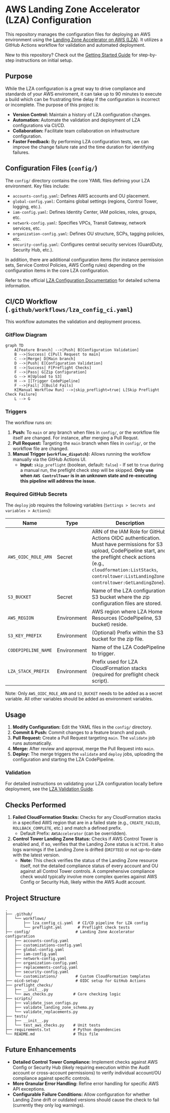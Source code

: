 # AWS Landing Zone Accelerator (LZA) Configuration

This repository manages the configuration files for deploying an AWS environment using the [Landing Zone Accelerator on AWS (LZA)](https://aws.amazon.com/solutions/implementations/landing-zone-accelerator-on-aws/). It utilizes a GitHub Actions workflow for validation and automated deployment.

New to this repository? Check out the [Getting Started Guide](GETTING_STARTED.md) for step-by-step instructions on initial setup.

## Purpose

While the LZA configuration is a great way to drive compliance and standards of your AWS enviroment, it can take up to 90 minutes to execute a build which can be frustrating time delay if the configuration is incorrect or incomplete. The purpose of this project is:

*   **Version Control:** Maintain a history of LZA configuration changes.
*   **Automation:** Automate the validation and deployment of LZA configurations via CI/CD.
*   **Collaboration:** Facilitate team collaboration on infrastructure configuration.
*   **Faster Feedback:** By performing LZA configuration tests, we can improve the change failure rate and the time duration for identifying failures. 

## Configuration Files (`config/`)

The `config/` directory contains the core YAML files defining your LZA environment. Key files include:

*   `accounts-config.yaml`: Defines AWS accounts and OU placement.
*   `global-config.yaml`: Contains global settings (regions, Control Tower, logging, etc.).
*   `iam-config.yaml`: Defines Identity Center, IAM policies, roles, groups, etc.
*   `network-config.yaml`: Specifies VPCs, Transit Gateway, network services, etc.
*   `organization-config.yaml`: Defines OU structure, SCPs, tagging policies, etc.
*   `security-config.yaml`: Configures central security services (GuardDuty, Security Hub, etc.).

In addition, there are additional configuration items (for instance permission sets, Service Control Policies, AWS Config rules) depending on the configuration items in the core LZA configuration.

Refer to the official [LZA Configuration Documentation](https://docs.aws.amazon.com/solutions/latest/landing-zone-accelerator-on-aws/configuration-files.html) for detailed schema information.

## CI/CD Workflow (`.github/workflows/lza_config_ci.yaml`)

This workflow automates the validation and deployment process.

### GitFlow Diagram

```mermaid
graph TD
    A[Feature Branch] -->|Push| B[Configuration Validation]
    B -->|Success| C[Pull Request to main]
    C -->|Merge| D[Main branch]
    D -->|Push| E[Configuration Validation]
    E -->|Success| F[Preflight Checks]
    F -->|Pass| G[Zip Configuration]
    G --> H[Upload to S3]
    H --> I[Trigger CodePipeline]
    F -->|Fail| J[Build Fails]
    K[Manual Workflow Run] -->|skip_preflight=true| L[Skip Preflight Check Failure]
    L --> G
```


### Triggers

The workflow runs on:

1.  **Push:** To `main` or any branch when files in `config/`, or the workflow file itself are changed. For instance, after merging a Pull Requst.
2.  **Pull Request:** Targeting the `main` branch when files in `config/`, or the workflow file are changed.
3.  **Manual Trigger (`workflow_dispatch`):** Allows running the workflow manually via the GitHub Actions UI.
    *   **Input:** `skip_preflight` (boolean, default: `false`) - If set to `true` during a manual run, the preflight check step will be skipped. **Only use when `AWS ControlTower` is in an unknown state and re-executing this pipeline will address the issue.**


### Required GitHub Secrets

The `deploy` job requires the following variables (`Settings > Secrets and variables > Actions`):

| Name | Type | Description |
|------|------|-------------|
| `AWS_OIDC_ROLE_ARN` | Secret | ARN of the IAM Role for GitHub Actions OIDC authentication. Must have permissions for S3 upload, CodePipeline start, and the preflight check actions (e.g., `cloudformation:ListStacks`, `controltower:ListLandingZones`, `controltower:GetLandingZone`). |
| `S3_BUCKET` | Secret | Name of the LZA configuration S3 bucket where the zip configuration files are stored. |
| `AWS_REGION` | Environment | AWS region where LZA Home Resources (CodePipeline, S3 bucket) reside. |
| `S3_KEY_PREFIX` | Environment | (Optional) Prefix within the S3 bucket for the zip file. |
| `CODEPIPELINE_NAME` | Environment | Name of the LZA CodePipeline to trigger. |
| `LZA_STACK_PREFIX` | Environment | Prefix used for LZA CloudFormation stacks (required for preflight check script). |

Note: Only `AWS_OIDC_ROLE_ARN` and `S3_BUCKET` needs to be added as a secret variable. All other variables should be added as environment variables.

## Usage

1.  **Modify Configuration:** Edit the YAML files in the `config/` directory.
2.  **Commit & Push:** Commit changes to a feature branch and push.
3.  **Pull Request:** Create a Pull Request targeting `main`. The `validate` job runs automatically.
4.  **Merge:** After review and approval, merge the Pull Request into `main`.
5.  **Deploy:** The merge triggers the `validate` and `deploy` jobs, uploading the configuration and starting the LZA CodePipeline.

### Validation

For detailed instructions on validating your LZA configuration locally before deployment, see the [LZA Validation Guide](LZA_VALIDATION.md).

## Checks Performed

1.  **Failed CloudFormation Stacks:** Checks for any CloudFormation stacks in a specified AWS region that are in a failed state (e.g., `CREATE_FAILED`, `ROLLBACK_COMPLETE`, etc.) and match a defined prefix.
    *   Default Prefix: `AWSAccelerator` (can be overridden).
2.  **Control Tower Landing Zone Status:** Checks if AWS Control Tower is enabled and, if so, verifies that the Landing Zone status is `ACTIVE`. It also logs warnings if the Landing Zone is drifted (`DRIFTED`) or not up-to-date with the latest version.
    *   **Note:** This check verifies the status of the Landing Zone resource itself, not the detailed compliance status of every account and OU against all Control Tower controls. A comprehensive compliance check would typically involve more complex queries against AWS Config or Security Hub, likely within the AWS Audit account.

## Project Structure

```
.
├── .github/
│   └── workflows/
│       ├── lza_config_ci.yaml  # CI/CD pipeline for LZA config
│       └── preflight.yml       # Preflight check tests
├── config/                    # Landing Zone Accelerator configuration
│   ├── accounts-config.yaml
│   ├── customizations-config.yaml
│   ├── global-config.yaml
│   ├── iam-config.yaml
│   ├── network-config.yaml
│   ├── organization-config.yaml
│   ├── replacements-config.yaml
│   ├── security-config.yaml
│   └── customizations/        # Custom CloudFormation templates
├── oicd-setup/                # OIDC setup for GitHub Actions
├── preflight_checks/
│   ├── __init__.py
│   └── aws_checks.py         # Core checking logic
├── scripts/
│   ├── validate_json_configs.py
│   ├── validate_landing_zone_schema.py
│   └── validate_replacements.py
├── tests/
│   ├── __init__.py
│   └── test_aws_checks.py    # Unit tests
├── requirements.txt          # Python dependencies
└── README.md                 # This file
```


## Future Enhancements

*   **Detailed Control Tower Compliance:** Implement checks against AWS Config or Security Hub (likely requiring execution within the Audit account or cross-account permissions) to verify individual account/OU compliance against specific controls.
*   **More Granular Error Handling:** Refine error handling for specific AWS API exceptions.
*   **Configurable Failure Conditions:** Allow configuration for whether Landing Zone drift or outdated versions should cause the check to fail (currently they only log warnings). 